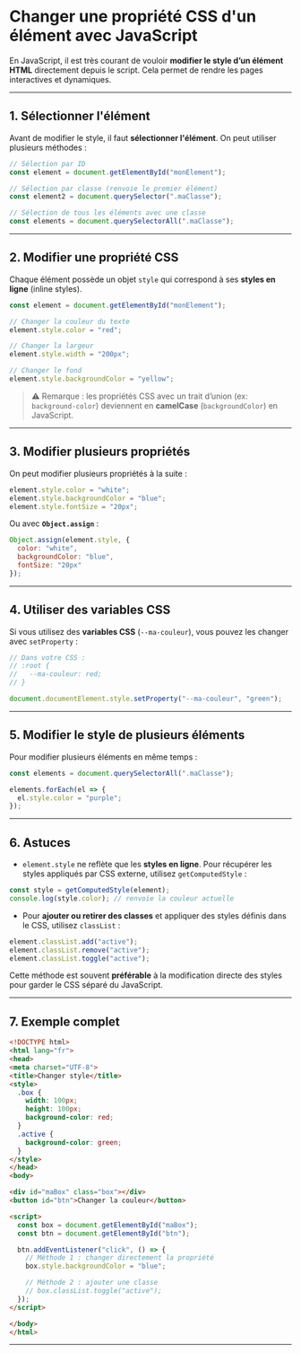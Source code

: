 # Changer une propriété CSS d'un élément avec JavaScript

En JavaScript, il est très courant de vouloir **modifier le style d’un élément HTML** directement depuis le script. Cela permet de rendre les pages interactives et dynamiques.

---

## 1. Sélectionner l'élément

Avant de modifier le style, il faut **sélectionner l'élément**. On peut utiliser plusieurs méthodes :

```javascript
// Sélection par ID
const element = document.getElementById("monElement");

// Sélection par classe (renvoie le premier élément)
const element2 = document.querySelector(".maClasse");

// Sélection de tous les éléments avec une classe
const elements = document.querySelectorAll(".maClasse");
```

---

## 2. Modifier une propriété CSS

Chaque élément possède un objet `style` qui correspond à ses **styles en ligne** (inline styles).

```javascript
const element = document.getElementById("monElement");

// Changer la couleur du texte
element.style.color = "red";

// Changer la largeur
element.style.width = "200px";

// Changer le fond
element.style.backgroundColor = "yellow";
```

> ⚠️ Remarque : les propriétés CSS avec un trait d’union (ex: `background-color`) deviennent en **camelCase** (`backgroundColor`) en JavaScript.

---

## 3. Modifier plusieurs propriétés

On peut modifier plusieurs propriétés à la suite :

```javascript
element.style.color = "white";
element.style.backgroundColor = "blue";
element.style.fontSize = "20px";
```

Ou avec **`Object.assign`** :

```javascript
Object.assign(element.style, {
  color: "white",
  backgroundColor: "blue",
  fontSize: "20px"
});
```

---

## 4. Utiliser des variables CSS

Si vous utilisez des **variables CSS** (`--ma-couleur`), vous pouvez les changer avec `setProperty` :

```javascript
// Dans votre CSS :
// :root {
//   --ma-couleur: red;
// }

document.documentElement.style.setProperty("--ma-couleur", "green");
```

---

## 5. Modifier le style de plusieurs éléments

Pour modifier plusieurs éléments en même temps :

```javascript
const elements = document.querySelectorAll(".maClasse");

elements.forEach(el => {
  el.style.color = "purple";
});
```

---

## 6. Astuces

* `element.style` ne reflète que les **styles en ligne**. Pour récupérer les styles appliqués par CSS externe, utilisez `getComputedStyle` :

```javascript
const style = getComputedStyle(element);
console.log(style.color); // renvoie la couleur actuelle
```

* Pour **ajouter ou retirer des classes** et appliquer des styles définis dans le CSS, utilisez `classList` :

```javascript
element.classList.add("active");
element.classList.remove("active");
element.classList.toggle("active");
```

Cette méthode est souvent **préférable** à la modification directe des styles pour garder le CSS séparé du JavaScript.

---

## 7. Exemple complet

```html
<!DOCTYPE html>
<html lang="fr">
<head>
<meta charset="UTF-8">
<title>Changer style</title>
<style>
  .box {
    width: 100px;
    height: 100px;
    background-color: red;
  }
  .active {
    background-color: green;
  }
</style>
</head>
<body>

<div id="maBox" class="box"></div>
<button id="btn">Changer la couleur</button>

<script>
  const box = document.getElementById("maBox");
  const btn = document.getElementById("btn");

  btn.addEventListener("click", () => {
    // Méthode 1 : changer directement la propriété
    box.style.backgroundColor = "blue";

    // Méthode 2 : ajouter une classe
    // box.classList.toggle("active");
  });
</script>

</body>
</html>
```

---
